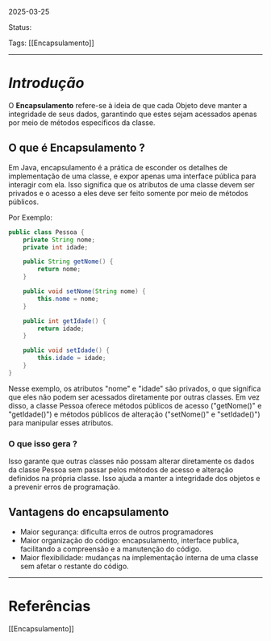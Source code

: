 2025-03-25

Status:

Tags: [[Encapsulamento]]

---

# *__Introdução__*

O **Encapsulamento** refere-se à ideia de que cada Objeto deve manter a integridade de seus dados, garantindo que estes sejam acessados apenas por meio de métodos específicos da classe.

## **O que é Encapsulamento ?**

Em Java, encapsulamento é a prática de esconder os detalhes de implementação de uma classe, e expor apenas uma interface pública para interagir com ela. Isso significa que os atributos de uma classe devem ser privados e o acesso a eles deve ser feito somente por meio de métodos públicos.

Por Exemplo:
```java
public class Pessoa {
	private String nome;
	private int idade;

	public String getNome() {
		return nome;
	}

	public void setNome(String nome) {
		this.nome = nome;
	}

	public int getIdade() {
		return idade;
	}

	public void setIdade() {
		this.idade = idade;
	}
}
```

Nesse exemplo, os atributos "nome" e "idade" são privados, o que significa que eles não podem ser acessados diretamente por outras classes. Em vez disso, a classe Pessoa oferece métodos públicos de acesso ("getNome()" e "getIdade()") e métodos públicos de alteração ("setNome()" e "setIdade()") para manipular esses atributos.

### O que isso gera ?

Isso garante que outras classes não possam alterar diretamente os dados da classe Pessoa sem passar pelos métodos de acesso e alteração definidos na própria classe. Isso ajuda a manter a integridade dos objetos e a prevenir erros de programação.

## **Vantagens do encapsulamento**

- Maior segurança: dificulta erros de outros programadores 
- Maior organização do código: encapsulamento, interface publica, facilitando a compreensão e a manutenção do código.
- Maior flexibilidade: mudanças na implementação interna de uma classe sem afetar o restante do código.

---
# Referências
[[Encapsulamento]]